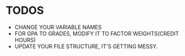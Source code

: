 # TODOS 
* CHANGE YOUR VARIABLE NAMES
* FOR GPA TO GRADES, MODIFY IT TO FACTOR WEIGHTS(CREDIT HOURS)
* UPDATE YOUR FILE STRUCTURE, IT'S GETTING MESSY.